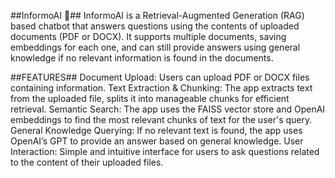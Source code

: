 ##InformoAI 💬##
InformoAI is a Retrieval-Augmented Generation (RAG) based chatbot that answers questions using the contents of uploaded documents (PDF or DOCX). It supports multiple documents, saving embeddings for each one, and can still provide answers using general knowledge if no relevant information is found in the documents.

##FEATURES##
Document Upload: Users can upload PDF or DOCX files containing information.
Text Extraction & Chunking: The app extracts text from the uploaded file, splits it into manageable chunks for efficient retrieval.
Semantic Search: The app uses the FAISS vector store and OpenAI embeddings to find the most relevant chunks of text for the user's query.
General Knowledge Querying: If no relevant text is found, the app uses OpenAI’s GPT to provide an answer based on general knowledge.
User Interaction: Simple and intuitive interface for users to ask questions related to the content of their uploaded files.
